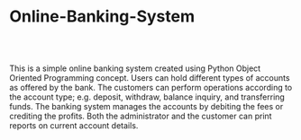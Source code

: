 # Online-Banking-System
<br /><br />

This is a simple online banking system created using Python Object Oriented Programming concept. Users can hold different types of accounts as offered by the bank. The customers can perform operations according to the account type; e.g. deposit, withdraw, balance inquiry, and transferring funds. The banking system manages the accounts by debiting the fees or crediting the profits. Both the administrator and the customer can print reports on current account details. 
<br /><br /><br />
